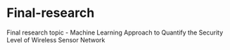 # Final-research
Final research topic - Machine Learning Approach to Quantify the Security Level of Wireless Sensor Network
